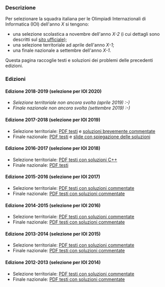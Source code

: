 ### Descrizione

Per selezionare la squadra italiana per le Olimpiadi Internazionali di Informatica (IOI) dell'anno _X_ si tengono:

- una selezione scolastica a novembre dell'anno _X-2_ (i cui dettagli sono descritti sul [sito ufficiale](https://www.olimpiadi-informatica.it/));
- una selezione territoriale ad aprile dell'anno _X-1_;
- una finale nazionale a settembre dell'anno _X-1_.

Questa pagina raccoglie testi e soluzioni dei problemi delle precedenti edizioni.

### Edizioni

#### Edizione 2018-2019 (selezione per IOI 2020)

- *Selezione territoriale non ancora svolta (aprile 2019) :-)*
- *Finale nazionale non ancora svolta (settembre 2019) :-)*

#### Edizione 2017-2018 (selezione per IOI 2019)

- Selezione territoriale: [PDF testi](/resources/2018_Territoriali.pdf) e [soluzioni brevemente commentate](/resources/2018_Territoriali_soluzioni)
- Finale nazionale: [PDF testi](/resources/2018_Nazionali_testi.pdf) e [slide con spiegazione delle soluzioni](/resources/2018_Nazionali_soluzioni_slide.pdf)

#### Edizione 2016-2017 (selezione per IOI 2018)

- Selezione territoriale: [PDF testi con soluzioni C++](/resources/2017_Territoriali.pdf)
- Finale nazionale: [PDF testi](/resources/2017_Nazionali.pdf)

#### Edizione 2015-2016 (selezione per IOI 2017)

- Selezione territoriale: [PDF testi con soluzioni commentate](/resources/2016_Territoriali.pdf)
- Finale nazionale: [PDF testi con soluzioni commentate](/resources/2016_Nazionali.pdf)

#### Edizione 2014-2015 (selezione per IOI 2016)

- Selezione territoriale: [PDF testi con soluzioni commentate](/resources/2015_Territoriali.pdf)
- Finale nazionale: [PDF testi con soluzioni commentate](/resources/2015_Nazionali.pdf)

#### Edizione 2013-2014 (selezione per IOI 2015)

- Selezione territoriale: [PDF testi con soluzioni commentate](/resources/2014_Territoriali.pdf)
- Finale nazionale: [PDF testi con soluzioni commentate](/resources/2014_Nazionali.pdf)

#### Edizione 2012-2013 (selezione per IOI 2014)

- Selezione territoriale: [PDF testi con soluzioni commentate](/resources/2013_Territoriali.pdf)
- Finale nazionale: [PDF testi con soluzioni commentate](/resources/2013_Nazionali.pdf)


